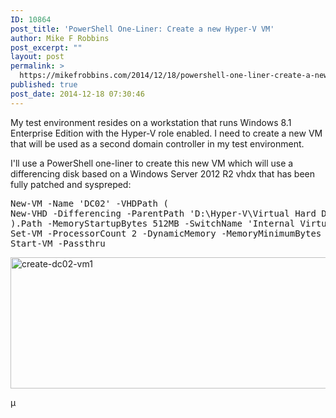 ```yaml
---
ID: 10864
post_title: 'PowerShell One-Liner: Create a new Hyper-V VM'
author: Mike F Robbins
post_excerpt: ""
layout: post
permalink: >
  https://mikefrobbins.com/2014/12/18/powershell-one-liner-create-a-new-hyper-v-vm/
published: true
post_date: 2014-12-18 07:30:46
---
```

My test environment resides on a workstation that runs Windows 8.1 Enterprise Edition with the Hyper-V role enabled. I need to create a new VM that will be used as a second domain controller in my test environment.

I'll use a PowerShell one-liner to create this new VM which will use a differencing disk based on a Windows Server 2012 R2 vhdx that has been fully patched and syspreped:
<pre class="lang:ps decode:true">New-VM -Name 'DC02' -VHDPath (
New-VHD -Differencing -ParentPath 'D:\Hyper-V\Virtual Hard Disks\template\Server2012R2Core-Template.vhdx' -Path 'D:\Hyper-V\Virtual Hard Disks\dc02.vhdx' -SizeBytes 127GB
).Path -MemoryStartupBytes 512MB -SwitchName 'Internal Virtual Switch' |
Set-VM -ProcessorCount 2 -DynamicMemory -MemoryMinimumBytes 512MB -MemoryMaximumBytes 2GB -Passthru |
Start-VM -Passthru</pre>
<a href="http://mikefrobbins.com/wp-content/uploads/2014/11/create-dc02-vm1.jpg"><img class="alignnone size-full wp-image-10869" src="http://mikefrobbins.com/wp-content/uploads/2014/11/create-dc02-vm1.jpg" alt="create-dc02-vm1" width="883" height="210" /></a>

µ